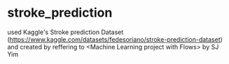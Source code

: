 # stroke_prediction
used Kaggle's Stroke prediction Dataset (https://www.kaggle.com/datasets/fedesoriano/stroke-prediction-dataset)<br>
and created by reffering to &lt;Machine Learning project with Flows&gt; by SJ Yim
